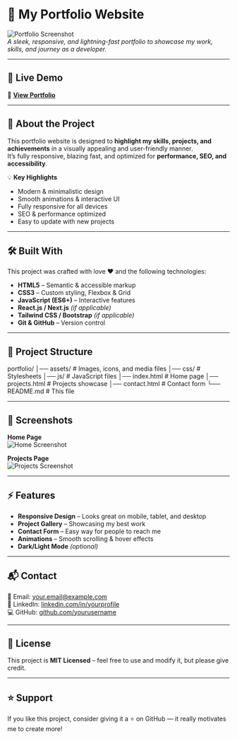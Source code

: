 # 🌟 My Portfolio Website  

![Portfolio Screenshot](screenshot.png)  
*A sleek, responsive, and lightning-fast portfolio to showcase my work, skills, and journey as a developer.*  

---

## 🚀 Live Demo  
🔗 **[View Portfolio](https://yourwebsite.com)**  

---

## 📖 About the Project  
This portfolio website is designed to **highlight my skills, projects, and achievements** in a visually appealing and user-friendly manner.  
It’s fully responsive, blazing fast, and optimized for **performance, SEO, and accessibility**.  

💡 **Key Highlights**  
- Modern & minimalistic design  
- Smooth animations & interactive UI  
- Fully responsive for all devices  
- SEO & performance optimized  
- Easy to update with new projects  

---

## 🛠️ Built With  
This project was crafted with love ❤️ and the following technologies:  

- **HTML5** – Semantic & accessible markup  
- **CSS3** – Custom styling, Flexbox & Grid  
- **JavaScript (ES6+)** – Interactive features  
- **React.js / Next.js** *(if applicable)*  
- **Tailwind CSS / Bootstrap** *(if applicable)*  
- **Git & GitHub** – Version control  

---

## 📂 Project Structure  
portfolio/
│── assets/ # Images, icons, and media files
│── css/ # Stylesheets
│── js/ # JavaScript files
│── index.html # Home page
│── projects.html # Projects showcase
│── contact.html # Contact form
└── README.md # This file


---

## 📸 Screenshots  

**Home Page**  
![Home Screenshot](home.png)  

**Projects Page**  
![Projects Screenshot](projects.png)  

---

## ⚡ Features  
- **Responsive Design** – Looks great on mobile, tablet, and desktop  
- **Project Gallery** – Showcasing my best work  
- **Contact Form** – Easy way for people to reach me  
- **Animations** – Smooth scrolling & hover effects  
- **Dark/Light Mode** *(optional)*  

---

## 📬 Contact  
💌 Email: [your.email@example.com](mailto:kumaresankavi07@gmail.com)  
🔗 LinkedIn: [linkedin.com/in/yourprofile](https://linkedin.com/in/kumaresan-07)  
💻 GitHub: [github.com/yourusername](https://github.com/kumaresan-07)  

---

## 📜 License  
This project is **MIT Licensed** – feel free to use and modify it, but please give credit.  

---

## ⭐ Support  
If you like this project, consider giving it a ⭐ on GitHub — it really motivates me to create more!  

